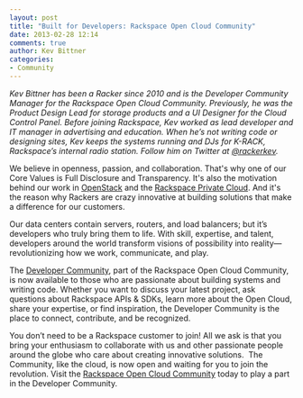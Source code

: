```yaml
---
layout: post
title: "Built for Developers: Rackspace Open Cloud Community"
date: 2013-02-28 12:14
comments: true
author: Kev Bittner  
categories: 
- Community
---
```

_Kev Bittner has been a Racker since 2010 and is the Developer Community Manager for the Rackspace Open Cloud Community. Previously, he was the Product Design Lead for storage products and a UI Designer for the Cloud Control Panel. Before joining Rackspace, Kev worked as lead developer and IT manager in advertising and education. When he’s not writing code or designing sites, Kev keeps the systems running and DJs for K-RACK, Rackspace’s internal radio station. Follow him on Twitter at [@rackerkev](http://twitter.com/rackerkev)._

<!-- more -->

We believe in openness, passion, and collaboration. That's why one of our Core Values is Full Disclosure and Transparency. It's also the motivation behind our work in [OpenStack](http://www.rackspace.com/cloud/openstack/) and the [Rackspace Private Cloud](http://www.rackspace.com/cloud/private/). And it's the reason why Rackers are crazy innovative at building solutions that make a difference for our customers.

Our data centers contain servers, routers, and load balancers; but it’s developers who truly bring them to life. With skill, expertise, and talent, developers around the world transform visions of possibility into reality—revolutionizing how we work, communicate, and play.

The [Developer Community](https://community.rackspace.com/developers/default.aspx), part of the Rackspace Open Cloud Community, is now available to those who are passionate about building systems and writing code. Whether you want to discuss your latest project, ask questions about Rackspace APIs & SDKs, learn more about the Open Cloud, share your expertise, or find inspiration, the Developer Community is the place to connect, contribute, and be recognized. 

You don’t need to be a Rackspace customer to join! All we ask is that you bring your enthusiasm to collaborate with us and other passionate people around the globe who care about creating innovative solutions.  The Community, like the cloud, is now open and waiting for you to join the revolution. Visit the [Rackspace Open Cloud Community](https://community.rackspace.com/) today to play a part in the Developer Community.
